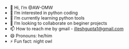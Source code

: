 - 👋 Hi, I’m @AW-OMW
- 👀 I’m interested in python coding 
- 🌱 I’m currently learning python tools 
- 💞️ I’m looking to collaborate on beginer projects 
- 📫 How to reach me by gmail - illeshgupta1@gmail.com
- 😄 Pronouns: he/him
- ⚡ Fun fact: night owl 

<!---
AW-OMW/AW-OMW is a ✨ special ✨ repository because its `README.md` (this file) appears on your GitHub profile.
You can click the Preview link to take a look at your changes.
--->
